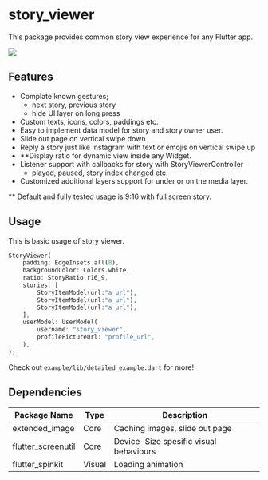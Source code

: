 # story_viewer

This package provides common story view experience for any Flutter app.

<img src="https://firebasestorage.googleapis.com/v0/b/app-monotony.appspot.com/o/assets%2Fezgif.com-resize.gif?alt=media&token=30a0bbef-fd4d-4907-9813-3a95e97e1651"/>

## Features

- Complate known gestures;
    - next story, previous story
    - hide UI layer on long press
- Custom texts, icons, colors, paddings etc.
- Easy to implement data model for story and story owner user.
- Slide out page on vertical swipe down
- Reply a story just like Instagram with text or emojis on vertical swipe up
- **Display ratio for dynamic view inside any Widget.
- Listener support with callbacks for story with StoryViewerController
    - played, paused, story index changed etc.
- Customized additional layers support for under or on the media layer.

** Default and fully tested usage is 9:16 with full screen story.

## Usage

This is basic usage of story_viewer.

``` Dart
StoryViewer(
    padding: EdgeInsets.all(8),
    backgroundColor: Colors.white,
    ratio: StoryRatio.r16_9,
    stories: [
        StoryItemModel(url:"a_url"),
        StoryItemModel(url:"a_url"),
        StoryItemModel(url:"a_url"),
    ],
    userModel: UserModel(
        username: "story_viewer",
        profilePictureUrl: "profile_url",
    ),
);
```
Check out ```example/lib/detailed_example.dart``` for more!

## Dependencies

| Package Name| Type | Description | 
| ----------- | ----------- | ----------- |
| extended_image| Core | Caching images, slide out page |
| flutter_screenutil | Core | Device-Size spesific visual behaviours|
| flutter_spinkit | Visual | Loading animation|